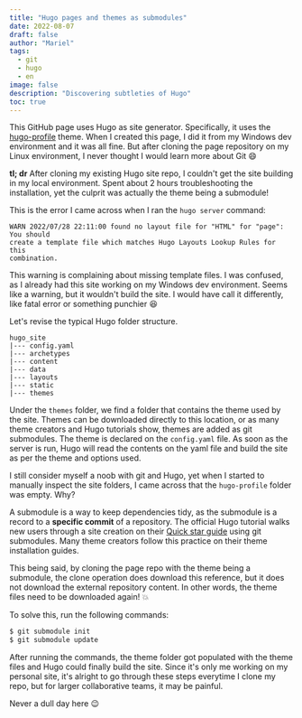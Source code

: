 ```yaml
---
title: "Hugo pages and themes as submodules"
date: 2022-08-07
draft: false
author: "Mariel"
tags:
  - git
  - hugo
  - en
image: false
description: "Discovering subtleties of Hugo"
toc: true
---
```


This GitHub page uses Hugo as site generator. Specifically, it uses the 
[hugo-profile](https://github.com/gurusabarish/hugo-profile) theme. When I 
created this page, I did it from my Windows dev environment and it was all fine. 
But after cloning the page repository on my Linux environment, I never thought
I would learn more about Git :smile:
<!--more-->

**tl; dr** After cloning my existing Hugo site repo, I couldn't get the site 
building in my local environment. Spent about 2 hours troubleshooting the 
installation, yet the culprit was actually the theme being a submodule!

This is the error I came across when I ran the `hugo server` command:

```
WARN 2022/07/28 22:11:00 found no layout file for "HTML" for "page": You should 
create a template file which matches Hugo Layouts Lookup Rules for this 
combination.
```

This warning is complaining about missing template files. I was confused, as I 
already had this site working on my Windows dev environment. Seems like a 
warning, but it wouldn't build the site. I would have call it differently, 
like fatal error or something punchier :laughing:

Let's revise the typical Hugo folder structure. 

```
hugo_site
|--- config.yaml
|--- archetypes
|--- content
|--- data
|--- layouts
|--- static
|--- themes
```

Under the `themes` folder, we find a folder that contains the theme used 
by the site. Themes can be downloaded directly to this location, or as many
theme creators and Hugo tutorials show, themes are added as git submodules. 
The theme is declared on the `config.yaml` file. As soon as the server is run,
Hugo will read the contents on the yaml file and build the site as per the
theme and options used.

I still consider myself a noob with git and Hugo, yet when I started to manually 
inspect the site folders, I came across that the `hugo-profile` folder was empty.
Why?

A submodule is a way to keep dependencies tidy, as the submodule is a record to 
a **specific commit** of a repository. The official Hugo tutorial walks new 
users through a site creation on their [Quick star guide](https://gohugo.io/getting-started/quick-start/#step-3-add-a-theme) 
using git submodules. Many theme creators follow this practice on their theme 
installation guides.

This being said, by cloning the page repo with the theme being a submodule, the 
clone operation does download this reference, but it does not download the 
external repository content. In other words, the theme files need to be 
downloaded again! :boom:

To solve this, run the following commands:

```bash
$ git submodule init
$ git submodule update
```

After running the commands, the theme folder got populated with the theme files 
and Hugo could finally build the site. Since it's only me working on my personal 
site, it's alright to go through these steps everytime I clone my repo, but for 
larger collaborative teams, it may be painful.

Never a dull day here :wink: